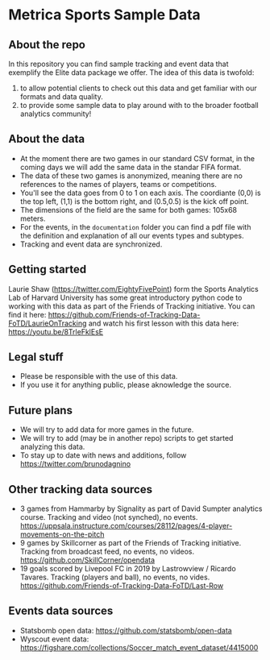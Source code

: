 # Metrica Sports Sample Data

## About the repo
In this repository you can find sample tracking and event data that exemplify the Elite data package we offer. The idea of this data is twofold: 
1. to allow potential clients to check out this data and get familiar with our formats and data quality. 
2. to provide some sample data to play around with to the broader football analytics community! 

## About the data
- At the moment there are two games in our standard CSV format, in the coming days we will add the same data in the standar FIFA format. 
- The data of these two games is anonymized, meaning there are no references to the names of players, teams or competitions.
- You'll see the data goes from 0 to 1 on each axis. The coordiante (0,0) is the top left, (1,1) is the bottom right, and (0.5,0.5) is the kick off point. 
- The dimensions of the field are the same for both games: 105x68 meters. 
- For the events, in the `documentation` folder you can find a pdf file with the definition and explanation of all our events types and subtypes. 
- Tracking and event data are synchronized.

## Getting started
Laurie Shaw (https://twitter.com/EightyFivePoint) form the Sports Analytics Lab of Harvard University has some great introductory python code to working with this data as part of the Friends of Tracking initiative. You can find it here: https://github.com/Friends-of-Tracking-Data-FoTD/LaurieOnTracking and watch his first lesson with this data here: https://youtu.be/8TrleFklEsE

## Legal stuff
- Please be responsible with the use of this data.
- If you use it for anything public, please aknowledge the source.

## Future plans
- We will try to add data for more games in the future.
- We will try to add (may be in another repo) scripts to get started analyzing this data.
- To stay up to date with news and additions, follow https://twitter.com/brunodagnino

## Other tracking data sources
- 3 games from Hammarby by Signality as part of David Sumpter analytics course. Tracking and video (not synched), no events. https://uppsala.instructure.com/courses/28112/pages/4-player-movements-on-the-pitch
- 9 games by Skillcorner as part of the Friends of Tracking initiative. Tracking from broadcast feed, no events, no videos. https://github.com/SkillCorner/opendata
- 19 goals scored by Livepool FC in 2019 by Lastrowview / Ricardo Tavares. Tracking (players and ball), no events, no vides. https://github.com/Friends-of-Tracking-Data-FoTD/Last-Row

## Events data sources
- Statsbomb open data: https://github.com/statsbomb/open-data
- Wyscout event data: https://figshare.com/collections/Soccer_match_event_dataset/4415000

